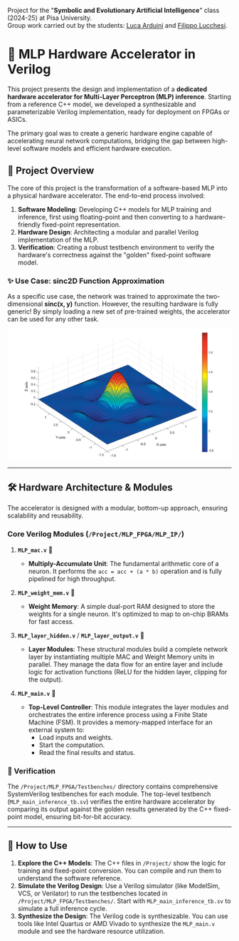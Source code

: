 Project for the "**Symbolic and Evolutionary Artificial Intelligence**" class (2024-25) at Pisa University.<br>
Group work carried out by the students: [Luca Arduini](https://github.com/LucaArduini) and [Filippo Lucchesi](https://github.com/FilippoLucchesi).


# 🧠 MLP Hardware Accelerator in Verilog

This project presents the design and implementation of a **dedicated hardware accelerator for Multi-Layer Perceptron (MLP) inference**. Starting from a reference C++ model, we developed a synthesizable and parameterizable Verilog implementation, ready for deployment on FPGAs or ASICs.

The primary goal was to create a generic hardware engine capable of accelerating neural network computations, bridging the gap between high-level software models and efficient hardware execution.

## 🎯 Project Overview

The core of this project is the transformation of a software-based MLP into a physical hardware accelerator. The end-to-end process involved:
1.  **Software Modeling**: Developing C++ models for MLP training and inference, first using floating-point and then converting to a hardware-friendly fixed-point representation.
2.  **Hardware Design**: Architecting a modular and parallel Verilog implementation of the MLP.
3.  **Verification**: Creating a robust testbench environment to verify the hardware's correctness against the "golden" fixed-point software model.

### ✨ Use Case: sinc2D Function Approximation
As a specific use case, the network was trained to approximate the two-dimensional **sinc(x, y)** function. However, the resulting hardware is fully generic! By simply loading a new set of pre-trained weights, the accelerator can be used for any other task.

![sinc2D Plot](Project/utilities/sinc2D.png)

---

## 🛠️ Hardware Architecture & Modules

The accelerator is designed with a modular, bottom-up approach, ensuring scalability and reusability.

### Core Verilog Modules (`/Project/MLP_FPGA/MLP_IP/`)

1.  **`MLP_mac.v`** 🧮
    -   **Multiply-Accumulate Unit**: The fundamental arithmetic core of a neuron. It performs the `acc = acc + (a * b)` operation and is fully pipelined for high throughput.

2.  **`MLP_weight_mem.v`** 💾
    -   **Weight Memory**: A simple dual-port RAM designed to store the weights for a single neuron. It's optimized to map to on-chip BRAMs for fast access.

3.  **`MLP_layer_hidden.v`** / **`MLP_layer_output.v`** 🧠
    -   **Layer Modules**: These structural modules build a complete network layer by instantiating multiple MAC and Weight Memory units in parallel. They manage the data flow for an entire layer and include logic for activation functions (ReLU for the hidden layer, clipping for the output).

4.  **`MLP_main.v`** 👑
    -   **Top-Level Controller**: This module integrates the layer modules and orchestrates the entire inference process using a Finite State Machine (FSM). It provides a memory-mapped interface for an external system to:
        -   Load inputs and weights.
        -   Start the computation.
        -   Read the final results and status.

### 🧪 Verification
The `/Project/MLP_FPGA/Testbenches/` directory contains comprehensive SystemVerilog testbenches for each module. The top-level testbench (`MLP_main_inference_tb.sv`) verifies the entire hardware accelerator by comparing its output against the golden results generated by the C++ fixed-point model, ensuring bit-for-bit accuracy.

---

## 🚀 How to Use

1.  **Explore the C++ Models**: The C++ files in `/Project/` show the logic for training and fixed-point conversion. You can compile and run them to understand the software reference.
2.  **Simulate the Verilog Design**: Use a Verilog simulator (like ModelSim, VCS, or Verilator) to run the testbenches located in `/Project/MLP_FPGA/Testbenches/`. Start with `MLP_main_inference_tb.sv` to simulate a full inference cycle.
3.  **Synthesize the Design**: The Verilog code is synthesizable. You can use tools like Intel Quartus or AMD Vivado to synthesize the `MLP_main.v` module and see the hardware resource utilization.